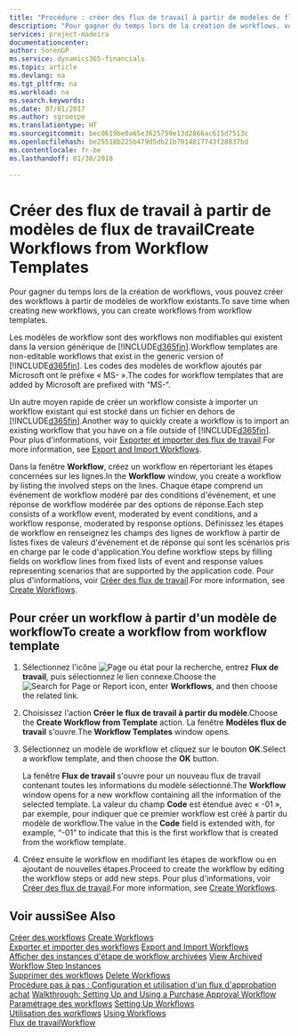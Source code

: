 ```yaml
---
title: "Procédure : créer des flux de travail à partir de modèles de flux de travail | Microsoft Docs"
description: "Pour gagner du temps lors de la création de workflows, vous pouvez créer des workflows à partir de modèles de workflow existants."
services: project-madeira
documentationcenter: 
author: SorenGP
ms.service: dynamics365-financials
ms.topic: article
ms.devlang: na
ms.tgt_pltfrm: na
ms.workload: na
ms.search.keywords: 
ms.date: 07/01/2017
ms.author: sgroespe
ms.translationtype: HT
ms.sourcegitcommit: bec0619be0a65e3625759e13d2866ac615d7513c
ms.openlocfilehash: be25518b225b479d5db21b7014817743f28837bd
ms.contentlocale: fr-be
ms.lasthandoff: 01/30/2018

---
```

# <a name="create-workflows-from-workflow-templates"></a><span data-ttu-id="f26be-103">Créer des flux de travail à partir de modèles de flux de travail</span><span class="sxs-lookup"><span data-stu-id="f26be-103">Create Workflows from Workflow Templates</span></span>
<span data-ttu-id="f26be-104">Pour gagner du temps lors de la création de workflows, vous pouvez créer des workflows à partir de modèles de workflow existants.</span><span class="sxs-lookup"><span data-stu-id="f26be-104">To save time when creating new workflows, you can create workflows from workflow templates.</span></span>  

 <span data-ttu-id="f26be-105">Les modèles de workflow sont des workflows non modifiables qui existent dans la version générique de [!INCLUDE[d365fin](includes/d365fin_md.md)].</span><span class="sxs-lookup"><span data-stu-id="f26be-105">Workflow templates are non-editable workflows that exist in the generic version of [!INCLUDE[d365fin](includes/d365fin_md.md)].</span></span> <span data-ttu-id="f26be-106">Les codes des modèles de workflow ajoutés par Microsoft ont le préfixe « MS- ».</span><span class="sxs-lookup"><span data-stu-id="f26be-106">The codes for workflow templates that are added by Microsoft are prefixed with “MS-“.</span></span>  

 <span data-ttu-id="f26be-107">Un autre moyen rapide de créer un workflow consiste à importer un workflow existant qui est stocké dans un fichier en dehors de [!INCLUDE[d365fin](includes/d365fin_md.md)].</span><span class="sxs-lookup"><span data-stu-id="f26be-107">Another way to quickly create a workflow is to import an existing workflow that you have on a file outside of [!INCLUDE[d365fin](includes/d365fin_md.md)].</span></span> <span data-ttu-id="f26be-108">Pour plus d'informations, voir [Exporter et importer des flux de travail](across-how-to-export-and-import-workflows.md).</span><span class="sxs-lookup"><span data-stu-id="f26be-108">For more information, see [Export and Import Workflows](across-how-to-export-and-import-workflows.md).</span></span>  

<span data-ttu-id="f26be-109">Dans la fenêtre **Workflow**, créez un workflow en répertoriant les étapes concernées sur les lignes.</span><span class="sxs-lookup"><span data-stu-id="f26be-109">In the **Workflow** window, you create a workflow by listing the involved steps on the lines.</span></span> <span data-ttu-id="f26be-110">Chaque étape comprend un événement de workflow modéré par des conditions d'événement, et une réponse de workflow modérée par des options de réponse.</span><span class="sxs-lookup"><span data-stu-id="f26be-110">Each step consists of a workflow event, moderated by event conditions, and a workflow response, moderated by response options.</span></span> <span data-ttu-id="f26be-111">Définissez les étapes de workflow en renseignez les champs des lignes de workflow à partir de listes fixes de valeurs d'événement et de réponse qui sont les scénarios pris en charge par le code d'application.</span><span class="sxs-lookup"><span data-stu-id="f26be-111">You define workflow steps by filling fields on workflow lines from fixed lists of event and response values representing scenarios that are supported by the application code.</span></span> <span data-ttu-id="f26be-112">Pour plus d'informations, voir [Créer des flux de travail](across-how-to-create-workflows.md).</span><span class="sxs-lookup"><span data-stu-id="f26be-112">For more information, see [Create Workflows](across-how-to-create-workflows.md).</span></span>  

## <a name="to-create-a-workflow-from-workflow-template"></a><span data-ttu-id="f26be-113">Pour créer un workflow à partir d'un modèle de workflow</span><span class="sxs-lookup"><span data-stu-id="f26be-113">To create a workflow from workflow template</span></span>  
1.  <span data-ttu-id="f26be-114">Sélectionnez l'icône ![Page ou état pour la recherche](media/ui-search/search_small.png "icône Page ou état pour la recherche"), entrez **Flux de travail**, puis sélectionnez le lien connexe.</span><span class="sxs-lookup"><span data-stu-id="f26be-114">Choose the ![Search for Page or Report](media/ui-search/search_small.png "Search for Page or Report icon") icon, enter **Workflows**, and then choose the related link.</span></span>  
2.  <span data-ttu-id="f26be-115">Choisissez l'action **Créer le flux de travail à partir du modèle**.</span><span class="sxs-lookup"><span data-stu-id="f26be-115">Choose the **Create Workflow from Template** action.</span></span> <span data-ttu-id="f26be-116">La fenêtre **Modèles flux de travail** s'ouvre.</span><span class="sxs-lookup"><span data-stu-id="f26be-116">The **Workflow Templates** window opens.</span></span>  
3.  <span data-ttu-id="f26be-117">Sélectionnez un modèle de workflow et cliquez sur le bouton **OK**.</span><span class="sxs-lookup"><span data-stu-id="f26be-117">Select a workflow template, and then choose the **OK** button.</span></span>  

     <span data-ttu-id="f26be-118">La fenêtre **Flux de travail** s'ouvre pour un nouveau flux de travail contenant toutes les informations du modèle sélectionné.</span><span class="sxs-lookup"><span data-stu-id="f26be-118">The **Workflow** window opens for a new workflow containing all the information of the selected template.</span></span> <span data-ttu-id="f26be-119">La valeur du champ **Code** est étendue avec « -01 », par exemple, pour indiquer que ce premier workflow est créé à partir du modèle de workflow.</span><span class="sxs-lookup"><span data-stu-id="f26be-119">The value in the **Code** field is extended with, for example, “-01” to indicate that this is the first workflow that is created from the workflow template.</span></span>  
4.  <span data-ttu-id="f26be-120">Créez ensuite le workflow en modifiant les étapes de workflow ou en ajoutant de nouvelles étapes.</span><span class="sxs-lookup"><span data-stu-id="f26be-120">Proceed to create the workflow by editing the workflow steps or add new steps.</span></span> <span data-ttu-id="f26be-121">Pour plus d'informations, voir [Créer des flux de travail](across-how-to-create-workflows.md).</span><span class="sxs-lookup"><span data-stu-id="f26be-121">For more information, see [Create Workflows](across-how-to-create-workflows.md).</span></span>  

## <a name="see-also"></a><span data-ttu-id="f26be-122">Voir aussi</span><span class="sxs-lookup"><span data-stu-id="f26be-122">See Also</span></span>  
 <span data-ttu-id="f26be-123">[Créer des workflows](across-how-to-create-workflows.md) </span><span class="sxs-lookup"><span data-stu-id="f26be-123">[Create Workflows](across-how-to-create-workflows.md) </span></span>  
 <span data-ttu-id="f26be-124">[Exporter et importer des workflows](across-how-to-export-and-import-workflows.md) </span><span class="sxs-lookup"><span data-stu-id="f26be-124">[Export and Import Workflows](across-how-to-export-and-import-workflows.md) </span></span>  
 <span data-ttu-id="f26be-125">[Afficher des instances d'étape de workflow archivées](across-how-to-view-archived-workflow-step-instances.md) </span><span class="sxs-lookup"><span data-stu-id="f26be-125">[View Archived Workflow Step Instances](across-how-to-view-archived-workflow-step-instances.md) </span></span>  
 <span data-ttu-id="f26be-126">[Supprimer des workflows](across-how-to-delete-workflows.md) </span><span class="sxs-lookup"><span data-stu-id="f26be-126">[Delete Workflows](across-how-to-delete-workflows.md) </span></span>  
 <span data-ttu-id="f26be-127">[Procédure pas à pas : Configuration et utilisation d'un flux d'approbation achat](walkthrough-setting-up-and-using-a-purchase-approval-workflow.md) </span><span class="sxs-lookup"><span data-stu-id="f26be-127">[Walkthrough: Setting Up and Using a Purchase Approval Workflow](walkthrough-setting-up-and-using-a-purchase-approval-workflow.md) </span></span>  
 <span data-ttu-id="f26be-128">[Paramétrage des workflows](across-set-up-workflows.md) </span><span class="sxs-lookup"><span data-stu-id="f26be-128">[Setting Up Workflows](across-set-up-workflows.md) </span></span>  
 <span data-ttu-id="f26be-129">[Utilisation des workflows](across-use-workflows.md) </span><span class="sxs-lookup"><span data-stu-id="f26be-129">[Using Workflows](across-use-workflows.md) </span></span>  
 [<span data-ttu-id="f26be-130">Flux de travail</span><span class="sxs-lookup"><span data-stu-id="f26be-130">Workflow</span></span>](across-workflow.md)   

